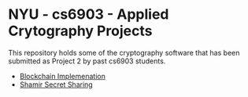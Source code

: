 # NYU - cs6903 - Applied Crytography Projects

This repository holds some of the cryptography software that has been submitted as Project 2 by past cs6903 students.  

* [Blockchain Implemenation](projects/Jin-Soumya-Zu)
* [Shamir Secret Sharing](projects/)

